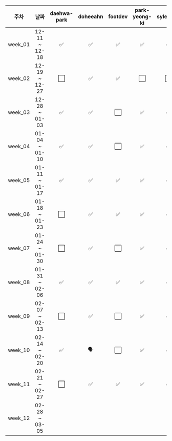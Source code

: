|   주차    |      날짜       |  daehwa-park  |  doheeahn  |  footdev  |  park-yeong-ki  |  sylee723  |  Park-Jaehyeon98  |
|:-------:|:-------------:|:-------:|:---------:|:--------:|:------------:|:-----------:| :-----------:|
| week_01 | 12-11 ~ 12-18 |    ✅    |     ✅     |    ✅     |      ✅      |     ✅     |     ✅     |
| week_02 | 12-19 ~ 12-27 |    ⬜    |     ✅     |    ✅     |      ⬜      |     ⬜     |     ⬜     |
| week_03 | 12-28 ~ 01-03 |    ✅    |     ✅     |    ⬜     |      ✅      |     ✅     |     ✅     |
| week_04 | 01-04 ~ 01-10 |    ✅    |     ✅     |    ⬜     |      ✅      |     ✅     |     🎉     |
| week_05 | 01-11 ~ 01-17 |    ✅    |     ✅     |    ✅     |      ✅      |     ✅     |     🎉     |
| week_06 | 01-18 ~ 01-23 |    ⬜    |     ✅     |    ✅     |      ✅      |     ✅     |     🎉     |
| week_07 | 01-24 ~ 01-30 |    ⬜    |     ✅     |    ⬜     |      ✅      |     ✅     |     🎉     |
| week_08 | 01-31 ~ 02-06 |    ✅    |     ✅     |    ✅     |      ✅      |     ✅     |     🎉     |
| week_09 | 02-07 ~ 02-13 |    ⬜    |     ✅     |    ⬜     |      ✅      |     ✅     |     🎉     |
| week_10 | 02-14 ~ 02-20 |    ✅    |     🗣️     |    ⬜     |      ✅      |     ✅     |     🎉     |
| week_11 | 02-21 ~ 02-27 |    ⬜    |     ✅     |    ✅     |      ✅      |     ✅     |     🎉     |
| week_12 | 02-28 ~ 03-05 |
